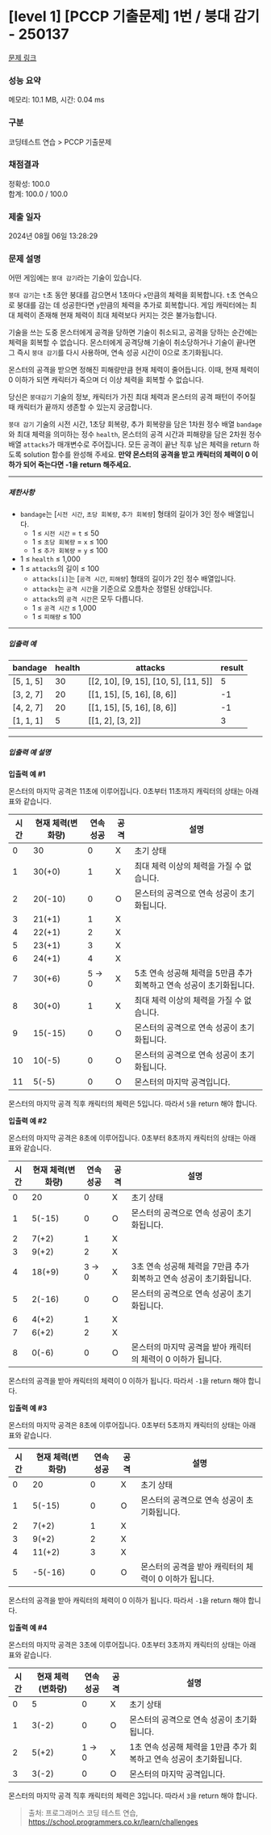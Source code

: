 # [level 1] [PCCP 기출문제] 1번 / 붕대 감기 - 250137 

[문제 링크](https://school.programmers.co.kr/learn/courses/30/lessons/250137) 

### 성능 요약

메모리: 10.1 MB, 시간: 0.04 ms

### 구분

코딩테스트 연습 > PCCP 기출문제

### 채점결과

정확성: 100.0<br/>합계: 100.0 / 100.0

### 제출 일자

2024년 08월 06일 13:28:29

### 문제 설명

<p style="user-select: auto !important;">어떤 게임에는 <code style="user-select: auto !important;">붕대 감기</code>라는 기술이 있습니다.</p>

<p style="user-select: auto !important;"><code style="user-select: auto !important;">붕대 감기</code>는 <code style="user-select: auto !important;">t</code>초 동안 붕대를 감으면서 1초마다 <code style="user-select: auto !important;">x</code>만큼의 체력을 회복합니다. <code style="user-select: auto !important;">t</code>초 연속으로 붕대를 감는 데 성공한다면 <code style="user-select: auto !important;">y</code>만큼의 체력을 추가로 회복합니다. 게임 캐릭터에는 최대 체력이 존재해 현재 체력이 최대 체력보다 커지는 것은 불가능합니다.</p>

<p style="user-select: auto !important;">기술을 쓰는 도중 몬스터에게 공격을 당하면 기술이 취소되고, 공격을 당하는 순간에는 체력을 회복할 수 없습니다. 몬스터에게 공격당해 기술이 취소당하거나 기술이 끝나면 그 즉시 <code style="user-select: auto !important;">붕대 감기</code>를 다시 사용하며, 연속 성공 시간이 0으로 초기화됩니다.</p>

<p style="user-select: auto !important;">몬스터의 공격을 받으면 정해진 피해량만큼 현재 체력이 줄어듭니다. 이때, 현재 체력이 0 이하가 되면 캐릭터가 죽으며 더 이상 체력을 회복할 수 없습니다.</p>

<p style="user-select: auto !important;">당신은 <code style="user-select: auto !important;">붕대감기</code> 기술의 정보, 캐릭터가 가진 최대 체력과 몬스터의 공격 패턴이 주어질 때 캐릭터가 끝까지 생존할 수 있는지 궁금합니다.</p>

<p style="user-select: auto !important;"><code style="user-select: auto !important;">붕대 감기</code> 기술의 시전 시간, 1초당 회복량, 추가 회복량을 담은 1차원 정수 배열 <code style="user-select: auto !important;">bandage</code>와 최대 체력을 의미하는 정수 <code style="user-select: auto !important;">health</code>, 몬스터의 공격 시간과 피해량을 담은 2차원 정수 배열 <code style="user-select: auto !important;">attacks</code>가 매개변수로 주어집니다. 모든 공격이 끝난 직후 남은 체력을 return 하도록 solution 함수를 완성해 주세요. <strong style="user-select: auto !important;">만약 몬스터의 공격을 받고 캐릭터의 체력이 0 이하가 되어 죽는다면 -1을 return 해주세요.</strong></p>

<hr style="user-select: auto !important;">

<h5 style="user-select: auto !important;">제한사항</h5>

<ul style="user-select: auto !important;">
<li style="user-select: auto !important;"><code style="user-select: auto !important;">bandage</code>는 [<code style="user-select: auto !important;">시전 시간</code>, <code style="user-select: auto !important;">초당 회복량</code>, <code style="user-select: auto !important;">추가 회복량</code>] 형태의 길이가 3인 정수 배열입니다.

<ul style="user-select: auto !important;">
<li style="user-select: auto !important;">1 ≤ <code style="user-select: auto !important;">시전 시간</code> = <code style="user-select: auto !important;">t</code> ≤ 50</li>
<li style="user-select: auto !important;">1 ≤ <code style="user-select: auto !important;">초당 회복량</code> = <code style="user-select: auto !important;">x</code> ≤ 100</li>
<li style="user-select: auto !important;">1 ≤ <code style="user-select: auto !important;">추가 회복량</code> = <code style="user-select: auto !important;">y</code> ≤ 100</li>
</ul></li>
<li style="user-select: auto !important;">1 ≤ <code style="user-select: auto !important;">health</code> ≤ 1,000</li>
<li style="user-select: auto !important;">1 ≤ <code style="user-select: auto !important;">attacks</code>의 길이 ≤ 100

<ul style="user-select: auto !important;">
<li style="user-select: auto !important;"><code style="user-select: auto !important;">attacks[i]</code>는 [<code style="user-select: auto !important;">공격 시간</code>, <code style="user-select: auto !important;">피해량</code>] 형태의 길이가 2인 정수 배열입니다.</li>
<li style="user-select: auto !important;"><code style="user-select: auto !important;">attacks</code>는 <code style="user-select: auto !important;">공격 시간</code>을 기준으로 오름차순 정렬된 상태입니다.</li>
<li style="user-select: auto !important;"><code style="user-select: auto !important;">attacks</code>의 <code style="user-select: auto !important;">공격 시간</code>은 모두 다릅니다.</li>
<li style="user-select: auto !important;">1 ≤ <code style="user-select: auto !important;">공격 시간</code> ≤ 1,000</li>
<li style="user-select: auto !important;">1 ≤ <code style="user-select: auto !important;">피해량</code> ≤ 100</li>
</ul></li>
</ul>

<hr style="user-select: auto !important;">

<h5 style="user-select: auto !important;">입출력 예</h5>
<table class="table" style="user-select: auto !important;">
        <thead style="user-select: auto !important;"><tr style="user-select: auto !important;">
<th style="user-select: auto !important;">bandage</th>
<th style="user-select: auto !important;">health</th>
<th style="user-select: auto !important;">attacks</th>
<th style="user-select: auto !important;">result</th>
</tr>
</thead>
        <tbody style="user-select: auto !important;"><tr style="user-select: auto !important;">
<td style="user-select: auto !important;">[5, 1, 5]</td>
<td style="user-select: auto !important;">30</td>
<td style="user-select: auto !important;">[[2, 10], [9, 15], [10, 5], [11, 5]]</td>
<td style="user-select: auto !important;">5</td>
</tr>
<tr style="user-select: auto !important;">
<td style="user-select: auto !important;">[3, 2, 7]</td>
<td style="user-select: auto !important;">20</td>
<td style="user-select: auto !important;">[[1, 15], [5, 16], [8, 6]]</td>
<td style="user-select: auto !important;">-1</td>
</tr>
<tr style="user-select: auto !important;">
<td style="user-select: auto !important;">[4, 2, 7]</td>
<td style="user-select: auto !important;">20</td>
<td style="user-select: auto !important;">[[1, 15], [5, 16], [8, 6]]</td>
<td style="user-select: auto !important;">-1</td>
</tr>
<tr style="user-select: auto !important;">
<td style="user-select: auto !important;">[1, 1, 1]</td>
<td style="user-select: auto !important;">5</td>
<td style="user-select: auto !important;">[[1, 2], [3, 2]]</td>
<td style="user-select: auto !important;">3</td>
</tr>
</tbody>
      </table>
<hr style="user-select: auto !important;">

<h5 style="user-select: auto !important;">입출력 예 설명</h5>

<p style="user-select: auto !important;"><strong style="user-select: auto !important;">입출력 예 #1</strong></p>

<p style="user-select: auto !important;">몬스터의 마지막 공격은 11초에 이루어집니다. 0초부터 11초까지 캐릭터의 상태는 아래 표와 같습니다.</p>
<table class="table" style="user-select: auto !important;">
        <thead style="user-select: auto !important;"><tr style="user-select: auto !important;">
<th style="user-select: auto !important;">시간</th>
<th style="user-select: auto !important;">현재 체력(변화량)</th>
<th style="user-select: auto !important;">연속 성공</th>
<th style="user-select: auto !important;">공격</th>
<th style="user-select: auto !important;">설명</th>
</tr>
</thead>
        <tbody style="user-select: auto !important;"><tr style="user-select: auto !important;">
<td style="user-select: auto !important;">0</td>
<td style="user-select: auto !important;">30</td>
<td style="user-select: auto !important;">0</td>
<td style="user-select: auto !important;">X</td>
<td style="user-select: auto !important;">초기 상태</td>
</tr>
<tr style="user-select: auto !important;">
<td style="user-select: auto !important;">1</td>
<td style="user-select: auto !important;">30(+0)</td>
<td style="user-select: auto !important;">1</td>
<td style="user-select: auto !important;">X</td>
<td style="user-select: auto !important;">최대 체력 이상의 체력을 가질 수 없습니다.</td>
</tr>
<tr style="user-select: auto !important;">
<td style="user-select: auto !important;">2</td>
<td style="user-select: auto !important;">20(-10)</td>
<td style="user-select: auto !important;">0</td>
<td style="user-select: auto !important;">O</td>
<td style="user-select: auto !important;">몬스터의 공격으로 연속 성공이 초기화됩니다.</td>
</tr>
<tr style="user-select: auto !important;">
<td style="user-select: auto !important;">3</td>
<td style="user-select: auto !important;">21(+1)</td>
<td style="user-select: auto !important;">1</td>
<td style="user-select: auto !important;">X</td>
<td style="user-select: auto !important;"></td>
</tr>
<tr style="user-select: auto !important;">
<td style="user-select: auto !important;">4</td>
<td style="user-select: auto !important;">22(+1)</td>
<td style="user-select: auto !important;">2</td>
<td style="user-select: auto !important;">X</td>
<td style="user-select: auto !important;"></td>
</tr>
<tr style="user-select: auto !important;">
<td style="user-select: auto !important;">5</td>
<td style="user-select: auto !important;">23(+1)</td>
<td style="user-select: auto !important;">3</td>
<td style="user-select: auto !important;">X</td>
<td style="user-select: auto !important;"></td>
</tr>
<tr style="user-select: auto !important;">
<td style="user-select: auto !important;">6</td>
<td style="user-select: auto !important;">24(+1)</td>
<td style="user-select: auto !important;">4</td>
<td style="user-select: auto !important;">X</td>
<td style="user-select: auto !important;"></td>
</tr>
<tr style="user-select: auto !important;">
<td style="user-select: auto !important;">7</td>
<td style="user-select: auto !important;">30(+6)</td>
<td style="user-select: auto !important;">5 → 0</td>
<td style="user-select: auto !important;">X</td>
<td style="user-select: auto !important;">5초 연속 성공해 체력을 5만큼 추가 회복하고 연속 성공이 초기화됩니다.</td>
</tr>
<tr style="user-select: auto !important;">
<td style="user-select: auto !important;">8</td>
<td style="user-select: auto !important;">30(+0)</td>
<td style="user-select: auto !important;">1</td>
<td style="user-select: auto !important;">X</td>
<td style="user-select: auto !important;">최대 체력 이상의 체력을 가질 수 없습니다.</td>
</tr>
<tr style="user-select: auto !important;">
<td style="user-select: auto !important;">9</td>
<td style="user-select: auto !important;">15(-15)</td>
<td style="user-select: auto !important;">0</td>
<td style="user-select: auto !important;">O</td>
<td style="user-select: auto !important;">몬스터의 공격으로 연속 성공이 초기화됩니다.</td>
</tr>
<tr style="user-select: auto !important;">
<td style="user-select: auto !important;">10</td>
<td style="user-select: auto !important;">10(-5)</td>
<td style="user-select: auto !important;">0</td>
<td style="user-select: auto !important;">O</td>
<td style="user-select: auto !important;">몬스터의 공격으로 연속 성공이 초기화됩니다.</td>
</tr>
<tr style="user-select: auto !important;">
<td style="user-select: auto !important;">11</td>
<td style="user-select: auto !important;">5(-5)</td>
<td style="user-select: auto !important;">0</td>
<td style="user-select: auto !important;">O</td>
<td style="user-select: auto !important;">몬스터의 마지막 공격입니다.</td>
</tr>
</tbody>
      </table>
<p style="user-select: auto !important;">몬스터의 마지막 공격 직후 캐릭터의 체력은 5입니다. 따라서 <code style="user-select: auto !important;">5</code>을 return 해야 합니다.</p>

<p style="user-select: auto !important;"><strong style="user-select: auto !important;">입출력 예 #2</strong></p>

<p style="user-select: auto !important;">몬스터의 마지막 공격은 8초에 이루어집니다. 0초부터 8초까지 캐릭터의 상태는 아래 표와 같습니다.</p>
<table class="table" style="user-select: auto !important;">
        <thead style="user-select: auto !important;"><tr style="user-select: auto !important;">
<th style="user-select: auto !important;">시간</th>
<th style="user-select: auto !important;">현재 체력(변화량)</th>
<th style="user-select: auto !important;">연속 성공</th>
<th style="user-select: auto !important;">공격</th>
<th style="user-select: auto !important;">설명</th>
</tr>
</thead>
        <tbody style="user-select: auto !important;"><tr style="user-select: auto !important;">
<td style="user-select: auto !important;">0</td>
<td style="user-select: auto !important;">20</td>
<td style="user-select: auto !important;">0</td>
<td style="user-select: auto !important;">X</td>
<td style="user-select: auto !important;">초기 상태</td>
</tr>
<tr style="user-select: auto !important;">
<td style="user-select: auto !important;">1</td>
<td style="user-select: auto !important;">5(-15)</td>
<td style="user-select: auto !important;">0</td>
<td style="user-select: auto !important;">O</td>
<td style="user-select: auto !important;">몬스터의 공격으로 연속 성공이 초기화됩니다.</td>
</tr>
<tr style="user-select: auto !important;">
<td style="user-select: auto !important;">2</td>
<td style="user-select: auto !important;">7(+2)</td>
<td style="user-select: auto !important;">1</td>
<td style="user-select: auto !important;">X</td>
<td style="user-select: auto !important;"></td>
</tr>
<tr style="user-select: auto !important;">
<td style="user-select: auto !important;">3</td>
<td style="user-select: auto !important;">9(+2)</td>
<td style="user-select: auto !important;">2</td>
<td style="user-select: auto !important;">X</td>
<td style="user-select: auto !important;"></td>
</tr>
<tr style="user-select: auto !important;">
<td style="user-select: auto !important;">4</td>
<td style="user-select: auto !important;">18(+9)</td>
<td style="user-select: auto !important;">3 → 0</td>
<td style="user-select: auto !important;">X</td>
<td style="user-select: auto !important;">3초 연속 성공해 체력을 7만큼 추가 회복하고 연속 성공이 초기화됩니다.</td>
</tr>
<tr style="user-select: auto !important;">
<td style="user-select: auto !important;">5</td>
<td style="user-select: auto !important;">2(-16)</td>
<td style="user-select: auto !important;">0</td>
<td style="user-select: auto !important;">O</td>
<td style="user-select: auto !important;">몬스터의 공격으로 연속 성공이 초기화됩니다.</td>
</tr>
<tr style="user-select: auto !important;">
<td style="user-select: auto !important;">6</td>
<td style="user-select: auto !important;">4(+2)</td>
<td style="user-select: auto !important;">1</td>
<td style="user-select: auto !important;">X</td>
<td style="user-select: auto !important;"></td>
</tr>
<tr style="user-select: auto !important;">
<td style="user-select: auto !important;">7</td>
<td style="user-select: auto !important;">6(+2)</td>
<td style="user-select: auto !important;">2</td>
<td style="user-select: auto !important;">X</td>
<td style="user-select: auto !important;"></td>
</tr>
<tr style="user-select: auto !important;">
<td style="user-select: auto !important;">8</td>
<td style="user-select: auto !important;">0(-6)</td>
<td style="user-select: auto !important;">0</td>
<td style="user-select: auto !important;">O</td>
<td style="user-select: auto !important;">몬스터의 마지막 공격을 받아 캐릭터의 체력이 0 이하가 됩니다.</td>
</tr>
</tbody>
      </table>
<p style="user-select: auto !important;">몬스터의 공격을 받아 캐릭터의 체력이 0 이하가 됩니다. 따라서 <code style="user-select: auto !important;">-1</code>을 return 해야 합니다.</p>

<p style="user-select: auto !important;"><strong style="user-select: auto !important;">입출력 예 #3</strong></p>

<p style="user-select: auto !important;">몬스터의 마지막 공격은 8초에 이루어집니다. 0초부터 5초까지 캐릭터의 상태는 아래 표와 같습니다.</p>
<table class="table" style="user-select: auto !important;">
        <thead style="user-select: auto !important;"><tr style="user-select: auto !important;">
<th style="user-select: auto !important;">시간</th>
<th style="user-select: auto !important;">현재 체력(변화량)</th>
<th style="user-select: auto !important;">연속 성공</th>
<th style="user-select: auto !important;">공격</th>
<th style="user-select: auto !important;">설명</th>
</tr>
</thead>
        <tbody style="user-select: auto !important;"><tr style="user-select: auto !important;">
<td style="user-select: auto !important;">0</td>
<td style="user-select: auto !important;">20</td>
<td style="user-select: auto !important;">0</td>
<td style="user-select: auto !important;">X</td>
<td style="user-select: auto !important;">초기 상태</td>
</tr>
<tr style="user-select: auto !important;">
<td style="user-select: auto !important;">1</td>
<td style="user-select: auto !important;">5(-15)</td>
<td style="user-select: auto !important;">0</td>
<td style="user-select: auto !important;">O</td>
<td style="user-select: auto !important;">몬스터의 공격으로 연속 성공이 초기화됩니다.</td>
</tr>
<tr style="user-select: auto !important;">
<td style="user-select: auto !important;">2</td>
<td style="user-select: auto !important;">7(+2)</td>
<td style="user-select: auto !important;">1</td>
<td style="user-select: auto !important;">X</td>
<td style="user-select: auto !important;"></td>
</tr>
<tr style="user-select: auto !important;">
<td style="user-select: auto !important;">3</td>
<td style="user-select: auto !important;">9(+2)</td>
<td style="user-select: auto !important;">2</td>
<td style="user-select: auto !important;">X</td>
<td style="user-select: auto !important;"></td>
</tr>
<tr style="user-select: auto !important;">
<td style="user-select: auto !important;">4</td>
<td style="user-select: auto !important;">11(+2)</td>
<td style="user-select: auto !important;">3</td>
<td style="user-select: auto !important;">X</td>
<td style="user-select: auto !important;"></td>
</tr>
<tr style="user-select: auto !important;">
<td style="user-select: auto !important;">5</td>
<td style="user-select: auto !important;">-5(-16)</td>
<td style="user-select: auto !important;">0</td>
<td style="user-select: auto !important;">O</td>
<td style="user-select: auto !important;">몬스터의 공격을 받아 캐릭터의 체력이 0 이하가 됩니다.</td>
</tr>
</tbody>
      </table>
<p style="user-select: auto !important;">몬스터의 공격을 받아 캐릭터의 체력이 0 이하가 됩니다. 따라서 <code style="user-select: auto !important;">-1</code>을 return 해야 합니다.</p>

<p style="user-select: auto !important;"><strong style="user-select: auto !important;">입출력 예 #4</strong></p>

<p style="user-select: auto !important;">몬스터의 마지막 공격은 3초에 이루어집니다. 0초부터 3초까지 캐릭터의 상태는 아래 표와 같습니다.</p>
<table class="table" style="user-select: auto !important;">
        <thead style="user-select: auto !important;"><tr style="user-select: auto !important;">
<th style="user-select: auto !important;">시간</th>
<th style="user-select: auto !important;">현재 체력(변화량)</th>
<th style="user-select: auto !important;">연속 성공</th>
<th style="user-select: auto !important;">공격</th>
<th style="user-select: auto !important;">설명</th>
</tr>
</thead>
        <tbody style="user-select: auto !important;"><tr style="user-select: auto !important;">
<td style="user-select: auto !important;">0</td>
<td style="user-select: auto !important;">5</td>
<td style="user-select: auto !important;">0</td>
<td style="user-select: auto !important;">X</td>
<td style="user-select: auto !important;">초기 상태</td>
</tr>
<tr style="user-select: auto !important;">
<td style="user-select: auto !important;">1</td>
<td style="user-select: auto !important;">3(-2)</td>
<td style="user-select: auto !important;">0</td>
<td style="user-select: auto !important;">O</td>
<td style="user-select: auto !important;">몬스터의 공격으로 연속 성공이 초기화됩니다.</td>
</tr>
<tr style="user-select: auto !important;">
<td style="user-select: auto !important;">2</td>
<td style="user-select: auto !important;">5(+2)</td>
<td style="user-select: auto !important;">1 → 0</td>
<td style="user-select: auto !important;">X</td>
<td style="user-select: auto !important;">1초 연속 성공해 체력을 1만큼 추가 회복하고 연속 성공이 초기화됩니다.</td>
</tr>
<tr style="user-select: auto !important;">
<td style="user-select: auto !important;">3</td>
<td style="user-select: auto !important;">3(-2)</td>
<td style="user-select: auto !important;">0</td>
<td style="user-select: auto !important;">O</td>
<td style="user-select: auto !important;">몬스터의 마지막 공격입니다.</td>
</tr>
</tbody>
      </table>
<p style="user-select: auto !important;">몬스터의 마지막 공격 직후 캐릭터의 체력은 3입니다. 따라서 <code style="user-select: auto !important;">3</code>을 return 해야 합니다.</p>


> 출처: 프로그래머스 코딩 테스트 연습, https://school.programmers.co.kr/learn/challenges